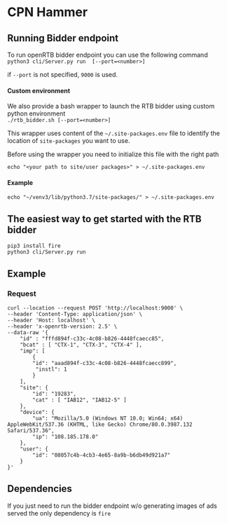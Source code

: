 # CPN Hammer

## Running Bidder endpoint

To run openRTB bidder endpoint you can use the following command <br>
`python3 cli/Server.py run  [--port=<number>]`

if `--port` is not specified, `9000` is used.

#### Custom environment
We also provide a bash wrapper to launch the RTB bidder using custom python environment 
<br>
`./rtb_bidder.sh [--port=<number>]`

This wrapper uses content of the `~/.site-packages.env` file to identify the location of `site-packages` you want to use.

Before using the wrapper you need to initialize this file with the right path <br>

`echo "<your path to site/user packages>" > ~/.site-packages.env`

#### Example
`echo "~/venv3/lib/python3.7/site-packages/" > ~/.site-packages.env`

## The easiest way to get started with the RTB bidder
```shell script
pip3 install fire
python3 cli/Server.py run
```

## Example
### Request
```shell script
curl --location --request POST 'http://localhost:9000' \
--header 'Content-Type: application/json' \
--header 'Host: localhost' \
--header 'x-openrtb-version: 2.5' \
--data-raw '{
    "id" : "fffd894f-c33c-4c08-b826-4448fcaecc85",
    "bcat" : [ "CTX-1", "CTX-3", "CTX-4" ],
    "imp": [
        {
        "id": "aaad894f-c33c-4c08-b826-4448fcaecc899",
         "instl": 1
        }
    ],
    "site": {
        "id": "19283",
        "cat" : [ "IAB12", "IAB12-5" ]
    },
    "device": {
        "ua": "Mozilla/5.0 (Windows NT 10.0; Win64; x64) AppleWebKit/537.36 (KHTML, like Gecko) Chrome/80.0.3987.132 Safari/537.36",
        "ip": "108.185.178.0"
    },
    "user": {
        "id": "08057c4b-4cb3-4e65-8a9b-b6db49d921a7"
    }
}'
```

## Dependencies
If you just need to run the bidder endpoint w/o generating images of ads served the only dependency is `fire` <br>


